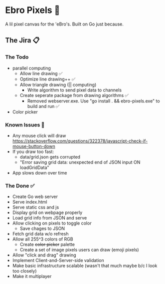 # Ebro Pixels 👾

A lil pixel canvas for the 'eBro's. Built on Go just because.

## The Jira 📋

### The Todo

- parallel computing
  - Allow line drawing ✅
  - Optimize line drawing++ ✅
  - Allow triangle drawing (|| computing)
    - Write algorithm to send pixel data to channels
  - Create seperate package from drawing algorithms ✅
    - Removed webserver.exe. Use "go install . && ebro-pixels.exe" to build and run ✅
- Color picker

### Known Issues 🦗

- Any mouse click will draw https://stackoverflow.com/questions/322378/javascript-check-if-mouse-button-down
- If you draw too fast:
  - data/grid.json gets corrupted
  - "Error saving grid data: unexpected end of JSON input ON loadGridData"
- App slows down over time

### The Done ✅

- Create Go web server
- Serve index.html
- Serve static css and js
- Display grid on webpage properly
- Load grid info from JSON and serve
- Allow clicking on pixels to toggle color
  - Save chages to JSON
- Fetch grid data w/o refresh
- Allow all 255^3 colors of RGB
  - Create ~~color picker~~ palette
  - Create a set of image pixels users can draw (emoji pixels)
- Allow "click and drag" drawing
- Implement Client-and-Server-side validation
- Make basic infrastructure scalable (wasn't that much maybe b/c I look too closely)
- Make it multiplayer
